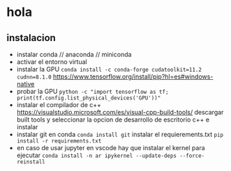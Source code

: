 # hola
## instalacion
 - instalar conda // anaconda // miniconda
 - activar el entorno virtual
 - instalar la GPU `conda install -c conda-forge cudatoolkit=11.2 cudnn=8.1.0` https://www.tensorflow.org/install/pip?hl=es#windows-native 
 - probar la GPU `python -c "import tensorflow as tf; print(tf.config.list_physical_devices('GPU'))"`
 - instalar el compilador de c++ https://visualstudio.microsoft.com/es/visual-cpp-build-tools/ descargar built tools y seleccionar la opcion de  desarrollo de escritorio c++ e instalar
 - instalar git en conda `conda install git`
 instalar el requierements.txt `pip install -r requirements.txt`
 - en caso de usar jupyter en vscode hay que instalar el kernel para ejecutar `conda install -n ar ipykernel --update-deps --force-reinstall`